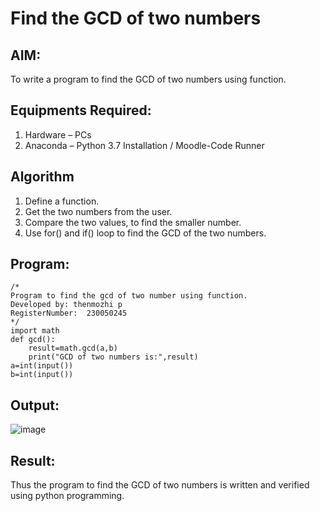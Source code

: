 # Find the GCD of two numbers

## AIM:
To write a program to find the GCD of two numbers using function.

## Equipments Required:
1. Hardware – PCs
2. Anaconda – Python 3.7 Installation / Moodle-Code Runner

## Algorithm
1. Define a function.
2. Get the two numbers from the user.
3. Compare the two values, to find the smaller number.
4. Use for() and if() loop to find the GCD of the two numbers.

## Program:
```
/*
Program to find the gcd of two number using function.
Developed by: thenmozhi p
RegisterNumber:  230050245
*/
import math
def gcd():
    result=math.gcd(a,b)
    print("GCD of two numbers is:",result)
a=int(input())    
b=int(input())
```

## Output:
![image](https://github.com/thenmozhi05/GCD-of-two-numbers/assets/140684207/4844a75e-6720-4934-806b-73e766bafd6d)



## Result:
Thus the program to find the GCD of two numbers is written and verified using python programming.
